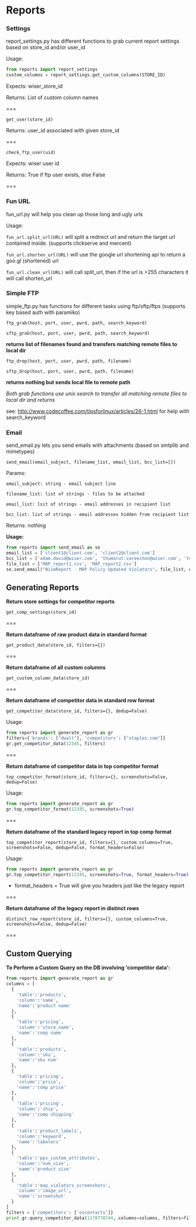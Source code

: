 
# Reports

###  Settings

report_settings.py has different functions to grab current report settings based on store_id and/or user_id

Usage:
```py
from reports import report_settings
custom_columns = report_settings.get_custom_columns(STORE_ID)
```
Expects: wiser_store_id

Returns: List of custom column names

===

`get_user(store_id)`

Returns: user_id associated with given store_id

===

`check_ftp_user(uid)`

Expects: wiser user id

Returns: True if ftp user exists, else False

===

### Fun URL

fun_url.py will help you clean up those long and ugly urls

Usage:

`fun_url.split_url(URL)` will split a redirect url and return the target url contained inside. (supports clickserve and mercent)

`fun_url.shorten_url(URL)` will use the google url shortening api to return a goo.gl (shortened) url

`fun_url.clean_url(URL)` will call split_url, then if the url is >255 characters it will call shorten_url

###  Simple FTP

simple_ftp.py has functions for different tasks using ftp/sftp/ftps (supports key based auth with paramiko)

`ftp_grab(host, port, user, pwrd, path, search_keyword)`

`sftp_grab(host, port, user, pwrd, path, search_keyword)`

**returns list of filenames found and transfers matching remote files to local dir**

`ftp_drop(host, port, user, pwrd, path, filename)`

`sftp_drop(host, port, user, pwrd, path, filename)`

**returns nothing but sends local file to remote path**

*Both grab functions use unix search to transfer all matching remote files to local dir and returns*

see: http://www.codecoffee.com/tipsforlinux/articles/26-1.html for help with search_keyword


###  Email

send_email.py lets you send emails with attachments (based on smtplib and mimetypes)

`send_email(email_subject, filename_list, email_list, bcc_list=[])`

Params:
```
email_subject: string - email subject line

filename_list: list of strings - files to be attached

email_list: lsit of strings - email addresses in recipient list

bcc_list: list of strings - email addresses hidden from recipient list
```

Returns: nothing

**Usage:**
```py
from reports import send_email as se
email_list = ['client1@client.com', 'client2@client.com']
bcc_list = ['adam.david@wiser.com', 'thumarut.vareechon@wiser.com', 'tenzin.wangdhen@wiser.com']
file_list = ['MAP_report1.csv', 'MAP_report2.csv']
se.send_email("WiseReport - MAP Policy Updated Violators", file_list, email_list, bcc_list)
```

## Generating Reports

**Return store settings for competitor reports**

`get_comp_settings(store_id)`

===

**Return dataframe of raw product data in standard format**

`get_product_data(store_id, filters={})`

===

**Return dataframe of all custom columns**

`get_custom_column_data(store_id)`

===

**Return dataframe of competitor data in standard row format**

`get_competitor_data(store_id, filters={}, dedup=False)`

Usage:
```py
from reports import generate_report as gr
filters={'brands': ["dwalt"], 'competitors': ["staples.com"]}
gr.get_competitor_data(12345, filters)
```
===

**Return dataframe of competitor data in top competitor format**

`top_competitor_format(store_id, filters={}, screenshots=False, dedup=False)`

Usage:
```py
from reports import generate_report as gr
gr.top_competitor_format(12345, screenshots=True)
```

===

**Return dataframe of the standard legacy report in top comp format**

`top_competitor_report(store_id, filters={}, custom_columns=True, screenshots=False, dedup=False, format_headers=False)`

Usage:
```py
from reports import generate_report as gr
gr.top_competitor_report(12345, screenshots=True, format_headers=True)
```
* format_headers = True will give you headers just like the legacy report

===

**Return dataframe of the legacy report in distinct rows**

`distinct_row_report(store_id, filters={}, custom_columns=True, screenshots=False, dedup=False)`

===

## Custom Querying

**To Perform a Custom Query on the DB involving 'competitor data':**

```py
from reports import generate_report as gr
columns = [
  {
    'table':'products',
    'column':'name',
    'name':'product name'
  },
  {
    'table':'pricing',
    'column':'store_name',
    'name':'comp name'
  },
  {
    'table':'products',
    'column':'sku',
    'name':'sku num'
  },
  {
    'table':'pricing',
    'column':'price',
    'name':'comp price'
  },
  {
    'table':'pricing',
    'column':'ship',
    'name':'comp shipping'
  },
  {
    'table':'product_labels',
    'column':'keyword',
    'name':'labelers'
  },
  {
    'table':'pps_custom_attributes',
    'column':'num_size',
    'name':'product size'
  },
  {
    'table':'map_violators_screenshots',
    'column':'image_url',
    'name':'screenshot'
  }
]
filters = {'competitors': ['ezcontacts']}
print gr.query_competitor_data(1178770744, columns=columns, filters=filters).head()
```